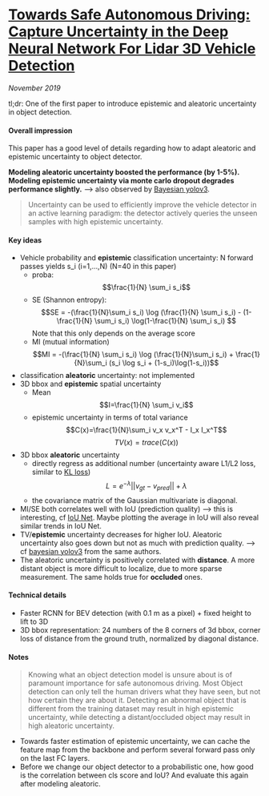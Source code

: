 # [Towards Safe Autonomous Driving: Capture Uncertainty in the Deep Neural Network For Lidar 3D Vehicle Detection](https://arxiv.org/abs/1804.05132)

_November 2019_

tl;dr: One of the first paper to introduce epistemic and aleatoric uncertainty in object detection.

#### Overall impression
This paper has a good level of details regarding how to adapt aleatoric and epistemic uncertainty to object detector. 

**Modeling aleatoric uncertainty boosted the performance (by 1-5%). Modeling epistemic uncertainty via monte carlo dropout degrades performance slightly.** --> also observed by [Bayesian yolov3](bayesian_yolov3.md).

> Uncertainty can be used to efficiently improve the vehicle detector in an active learning paradigm: the detector actively queries the unseen samples with high epistemic uncertainty.

#### Key ideas
- Vehicle probability and **epistemic** classification uncertainty: N forward passes yields s_i (i=1,...,N) (N=40 in this paper)
	- proba: $$\frac{1}{N} \sum_i s_i$$
	- SE (Shannon entropy): 
$$SE = -(\frac{1}{N}\sum_i s_i) \log (\frac{1}{N} \sum_i s_i) - (1-\frac{1}{N} \sum_i s_i) \log(1-\frac{1}{N} \sum_i s_i)	 $$
	Note that this only depends on the average score
	- MI (mutual information)
$$MI = -(\frac{1}{N} \sum_i s_i) \log (\frac{1}{N}\sum_i s_i) + \frac{1}{N}\sum_i (s_i \log s_i + (1-s_i)\log(1-s_i))$$
- classification **aleatoric** uncertainty: not implemented
- 3D bbox and **epistemic** spatial uncertainty
	- Mean $$I=\frac{1}{N} \sum_i v_i$$
	- epistemic uncertainty in terms of total variance
$$C(x)=\frac{1}{N}\sum_i v_x v_x^T - I_x I_x^T$$
$$TV(x) = trace(C(x))$$
- 3D bbox **aleatoric** uncertainty
	- directly regress as additional number (uncertainty aware L1/L2 loss, similar to [KL loss](kl_loss.md))
$$L = e^{-\lambda} ||v_{gt} - v_{pred}|| + \lambda$$
	- the covariance matrix of the Gaussian multivariate is diagonal.
- MI/SE both correlates well with IoU (prediction quality) --> this is interesting, cf [IoU Net](iou_net.md). Maybe plotting the average in IoU will also reveal similar trends in IoU Net.
- TV/**epistemic** uncertainty decreases for higher IoU. Aleatoric uncertainty also goes down but not as much with prediction quality. --> cf [bayesian yolov3](bayesian_yolov3.md) from the same authors.
- The aleatoric uncertainty is positively correlated with **distance**. A more distant object is more difficult to localize, due to more sparse measurement. The same holds true for **occluded** ones.

#### Technical details
- Faster RCNN for BEV detection (with 0.1 m as a pixel) + fixed height to lift to 3D
- 3D bbox representation: 24 numbers of the 8 corners of 3d bbox, corner loss of distance from the ground truth, normalized by diagonal distance. 

#### Notes
> Knowing what an object detection model is unsure about is of paramount importance for safe autonomous driving.
> Most Object detection can only tell the human drivers what they have seen, but not how certain they are about it.
> Detecting an abnormal object that is different from the training dataset may result in high epistemic uncertainty, while detecting a distant/occluded object may result in high aleatoric uncertainty.

- Towards faster estimation of epistemic uncertainty, we can cache the feature map from the backbone and perform several forward pass only on the last FC layers. 
- Before we change our object detector to a probabilistic one, how good is the correlation between cls score and IoU? And evaluate this again after modeling aleatoric. 
